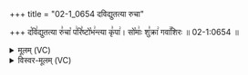 +++
title = "02-1_0654 दविद्युतत्या रुचा"

+++
द꣡वि꣢द्युतत्या रु꣣चा꣡ प꣢रि꣣ष्टो꣡भ꣢न्त्या कृ꣣पा꣢। सो꣡माः꣢ शु꣣क्रा꣢ गवा꣢꣯शिरः ॥ 02-1:0654 ॥

<details><summary>मूलम् (VC)</summary>

द꣡वि꣢द्युतत्या रु꣣चा꣡ प꣢रि꣣ष्टो꣡भ꣢न्त्या कृ꣣पा꣢ । सो꣡माः꣢ शु꣣क्रा꣡ गवा꣢꣯शिरः ॥६५४॥
</details>

<details><summary>विस्वर-मूलम् (VC)</summary>

दविद्युतत्या रुचा परिष्टोभन्त्या कृपा । सोमाः शुक्रा गवाशिरः ॥६५४॥
</details>